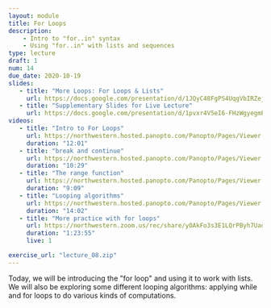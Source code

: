 ```yaml
---
layout: module
title: For Loops
description:
    - Intro to "for..in" syntax
    - Using "for..in" with lists and sequences
type: lecture
draft: 1
num: 14
due_date: 2020-10-19
slides: 
   - title: "More Loops: For Loops & Lists"
     url: https://docs.google.com/presentation/d/1JQyC48FgPS4UqgVbIRZejWGuQelI38yICTpJawa7T80/edit?usp=sharing
   - title: "Supplementary Slides for Live Lecture"
     url: https://docs.google.com/presentation/d/1pvxr4V5eI6-FHzWgyegmPQbEha_Cw6-Xlb3DoDjudS4/edit?usp=sharing
videos:
   - title: "Intro to For Loops"
     url: https://northwestern.hosted.panopto.com/Panopto/Pages/Viewer.aspx?id=1a4ad3c3-64bc-4591-a9f8-abab013d4453
     duration: "12:01"
   - title: "break and continue"
     url: https://northwestern.hosted.panopto.com/Panopto/Pages/Viewer.aspx?id=9558a17f-7053-4ee5-a800-abab014115b7
     duration: "10:29"
   - title: "The range function"
     url: https://northwestern.hosted.panopto.com/Panopto/Pages/Viewer.aspx?id=6ab25f7e-a412-486c-b34a-abab01443675
     duration: "9:09"
   - title: "Looping algorithms"
     url: https://northwestern.hosted.panopto.com/Panopto/Pages/Viewer.aspx?id=0f842e61-e876-4cce-a6dc-abab0146eafb
     duration: "14:02"
   - title: "More practice with for loops"
     url: https://northwestern.zoom.us/rec/share/yOAkFo3s3E1LQrPByh7UaowaB5buaaa81yVPr6AInR0_kak3HLmRnGGJ8O4wk8g0?startTime=1588278440000
     duration: "1:23:55"
     live: 1

exercise_url: "lecture_08.zip"
---
```


Today, we will be introducing the "for loop" and using it to work with lists. We will also be exploring some different looping algorithms: applying while and for loops to do various kinds of computations.